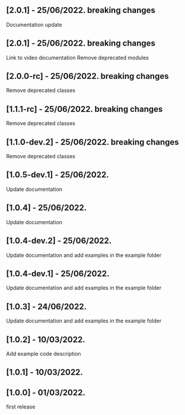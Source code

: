 ## [2.0.1] - 25/06/2022. breaking changes
Documentation update

## [2.0.1] - 25/06/2022. breaking changes
Link to video documentation
Remove deprecated modules

## [2.0.0-rc] - 25/06/2022. breaking changes
Remove deprecated classes

## [1.1.1-rc] - 25/06/2022. breaking changes
Remove deprecated classes

## [1.1.0-dev.2] - 25/06/2022. breaking changes
Remove deprecated classes

## [1.0.5-dev.1] - 25/06/2022.
Update documentation

## [1.0.4] - 25/06/2022.
Update documentation

## [1.0.4-dev.2] - 25/06/2022.
Update documentation and add examples in the example folder

## [1.0.4-dev.1] - 25/06/2022.
Update documentation and add examples in the example folder

## [1.0.3] - 24/06/2022.
Update documentation and add examples in the example folder

## [1.0.2] - 10/03/2022.
Add example code description

## [1.0.1] - 10/03/2022.

## [1.0.0] - 01/03/2022.
first release
